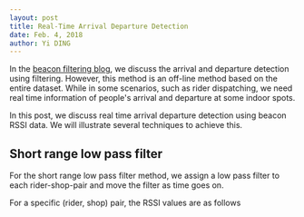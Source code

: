 ```yaml
--- 
layout: post
title: Real-Time Arrival Departure Detection
date: Feb. 4, 2018
author: Yi DING
---
```


[comment]: # (A blog discuss real time detection, also as a section of the paper)

In the [beacon filtering blog](https://dymodi.github.io/Research/Beacon/Beacon-Filtering), we discuss the arrival and departure detection using filtering. However, this method is an off-line method based on the entire dataset. While in some scenarios, such as rider dispatching, we need real time information of people's arrival and departure at some indoor spots.

In this post,  we discuss real time arrival departure detection using beacon RSSI data. We will illustrate several techniques to achieve this.

## Short range low pass filter
For the short range low pass filter method, we assign a low pass filter to each rider-shop-pair and move the filter as time goes on.

For a specific (rider, shop) pair, the RSSI values are as follows
